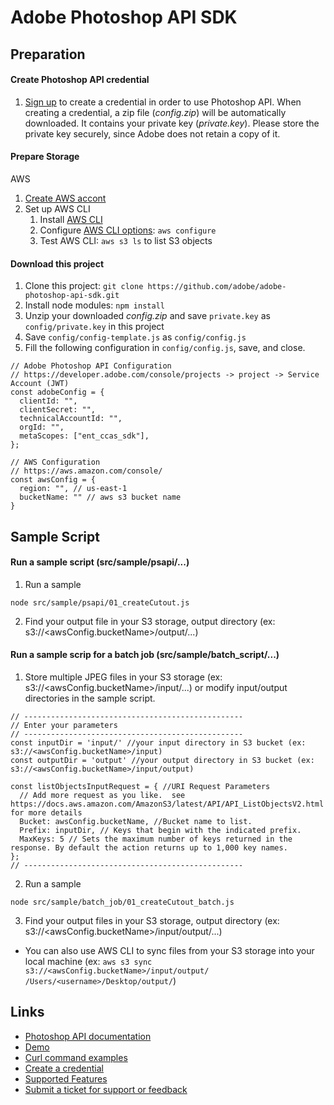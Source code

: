 # Adobe Photoshop API SDK

## Preparation

#### Create Photoshop API credential

1. [Sign up](https://developer.adobe.com/photoshop/api/signup/?ref=signup) to create a credential in order to use Photoshop API. When creating a credential, a zip file (_config.zip_) will be automatically downloaded. It contains your private key (_private.key_). Please store the private key securely, since Adobe does not retain a copy of it.

#### Prepare Storage

AWS

1. [Create AWS accont](https://docs.aws.amazon.com/rekognition/latest/dg/setting-up.html)
1. Set up AWS CLI
   1. Install [AWS CLI](https://docs.aws.amazon.com/cli/latest/userguide/getting-started-install.html)
   1. Configure [AWS CLI options](https://docs.aws.amazon.com/cli/latest/reference/configure/index.html): `aws configure`
   1. Test AWS CLI: `aws s3 ls` to list S3 objects

#### Download this project

1. Clone this project: `git clone https://github.com/adobe/adobe-photoshop-api-sdk.git`
1. Install node modules: `npm install`
1. Unzip your downloaded _config.zip_ and save `private.key` as `config/private.key` in this project
1. Save `config/config-template.js` as `config/config.js`
1. Fill the following configuration in `config/config.js`, save, and close.

```
// Adobe Photoshop API Configuration
// https://developer.adobe.com/console/projects -> project -> Service Account (JWT)
const adobeConfig = {
  clientId: "",
  clientSecret: "",
  technicalAccountId: "",
  orgId: "",
  metaScopes: ["ent_ccas_sdk"],
};
```

```
// AWS Configuration
// https://aws.amazon.com/console/
const awsConfig = {
  region: "", // us-east-1
  bucketName: "" // aws s3 bucket name
}
```

## Sample Script

#### Run a sample script (src/sample/psapi/...)

1. Run a sample

```
node src/sample/psapi/01_createCutout.js
```

2. Find your output file in your S3 storage, output directory (ex: s3://<awsConfig.bucketName>/output/...)

#### Run a sample scrip for a batch job (src/sample/batch_script/...)

1. Store multiple JPEG files in your S3 storage (ex: s3://<awsConfig.bucketName>/input/...) or modify input/output directories in the sample script.
```
// -------------------------------------------------
// Enter your parameters
// -------------------------------------------------
const inputDir = 'input/' //your input directory in S3 bucket (ex: s3://<awsConfig.bucketName>/input)
const outputDir = 'output' //your output directory in S3 bucket (ex: s3://<awsConfig.bucketName>/input/output)

const listObjectsInputRequest = { //URI Request Parameters
  // Add more request as you like.  see https://docs.aws.amazon.com/AmazonS3/latest/API/API_ListObjectsV2.html for more details
  Bucket: awsConfig.bucketName, //Bucket name to list.
  Prefix: inputDir, // Keys that begin with the indicated prefix.
  MaxKeys: 5 // Sets the maximum number of keys returned in the response. By default the action returns up to 1,000 key names.
};
// -------------------------------------------------
```
2. Run a sample

```
node src/sample/batch_job/01_createCutout_batch.js
```

3. Find your output files in your S3 storage, output directory (ex: s3://<awsConfig.bucketName>/input/output/...)

- You can also use AWS CLI to sync files from your S3 storage into your local machine (ex: `aws s3 sync s3://<awsConfig.bucketName>/input/output/ /Users/<username>/Desktop/output/`)

## Links

- [Photoshop API documentation](https://developer.adobe.com/photoshop/photoshop-api-docs/api/)
- [Demo](https://developer.adobe.com/photoshop/api/)
- [Curl command examples](https://developer.adobe.com/photoshop/photoshop-api-docs/code-sample/)
- [Create a credential](https://developer.adobe.com/photoshop/api/signup/?ref=signup)
- [Supported Features](https://developer.adobe.com/photoshop/photoshop-api-docs/features/)
- [Submit a ticket for support or feedback](https://psd-services.zendesk.com/hc/en-us/requests/new)
